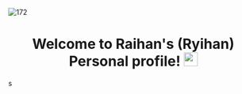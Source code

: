 ![172](https://user-images.githubusercontent.com/54474184/164892345-62bdf4fa-70a9-4de9-9a25-a341b105389f.jpg)
<h1 align="center">
  Welcome to Raihan's (Ryihan) Personal profile!
  <img src="https://media.giphy.com/media/hvRJCLFzcasrR4ia7z/giphy.gif" width="28">
</h1>


s
